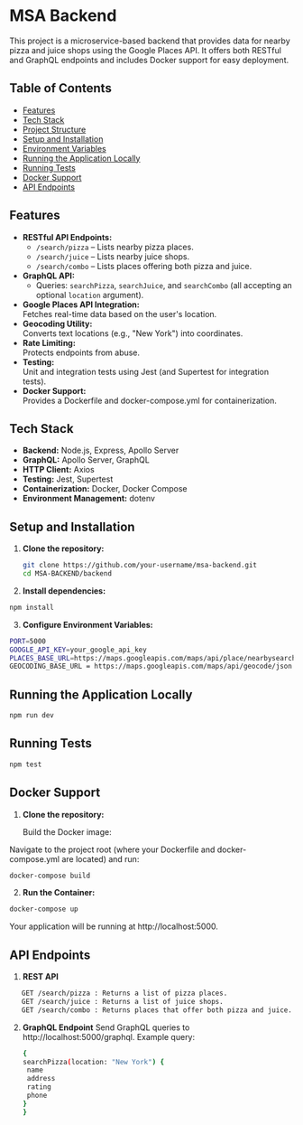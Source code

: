 # MSA Backend

This project is a microservice-based backend that provides data for nearby pizza and juice shops using the Google Places API. It offers both RESTful and GraphQL endpoints and includes Docker support for easy deployment.

## Table of Contents

- [Features](#features)
- [Tech Stack](#tech-stack)
- [Project Structure](#project-structure)
- [Setup and Installation](#setup-and-installation)
- [Environment Variables](#environment-variables)
- [Running the Application Locally](#running-the-application-locally)
- [Running Tests](#running-tests)
- [Docker Support](#docker-support)
- [API Endpoints](#api-endpoints)

## Features

- **RESTful API Endpoints:**
  - `/search/pizza` – Lists nearby pizza places.
  - `/search/juice` – Lists nearby juice shops.
  - `/search/combo` – Lists places offering both pizza and juice.
- **GraphQL API:**
  - Queries: `searchPizza`, `searchJuice`, and `searchCombo` (all accepting an optional `location` argument).
- **Google Places API Integration:**  
  Fetches real-time data based on the user's location.
- **Geocoding Utility:**  
  Converts text locations (e.g., "New York") into coordinates.
- **Rate Limiting:**  
  Protects endpoints from abuse.
- **Testing:**  
  Unit and integration tests using Jest (and Supertest for integration tests).
- **Docker Support:**  
  Provides a Dockerfile and docker-compose.yml for containerization.

## Tech Stack

- **Backend:** Node.js, Express, Apollo Server
- **GraphQL:** Apollo Server, GraphQL
- **HTTP Client:** Axios
- **Testing:** Jest, Supertest
- **Containerization:** Docker, Docker Compose
- **Environment Management:** dotenv

## Setup and Installation

1. **Clone the repository:**

   ```bash
   git clone https://github.com/your-username/msa-backend.git
   cd MSA-BACKEND/backend

   ```

2. **Install dependencies:**

```bash
npm install
```

3. **Configure Environment Variables:**

```bash
PORT=5000
GOOGLE_API_KEY=your_google_api_key
PLACES_BASE_URL=https://maps.googleapis.com/maps/api/place/nearbysearch/json
GEOCODING_BASE_URL = https://maps.googleapis.com/maps/api/geocode/json
```

## Running the Application Locally

```bash
npm run dev
```

## Running Tests

```bash
npm test
```

## Docker Support

1. **Clone the repository:**

   Build the Docker image:

Navigate to the project root (where your Dockerfile and docker-compose.yml are located) and run:

```bash
docker-compose build
```

2. **Run the Container:**

```bash
docker-compose up
```

Your application will be running at http://localhost:5000.

## API Endpoints

1. **REST API**

```bash
   GET /search/pizza : Returns a list of pizza places.
   GET /search/juice : Returns a list of juice shops.
   GET /search/combo : Returns places that offer both pizza and juice.
```

2. **GraphQL Endpoint**
   Send GraphQL queries to http://localhost:5000/graphql.
   Example query:
   ```bash
   {
   searchPizza(location: "New York") {
    name
    address
    rating
    phone
   }
   }
   ```

